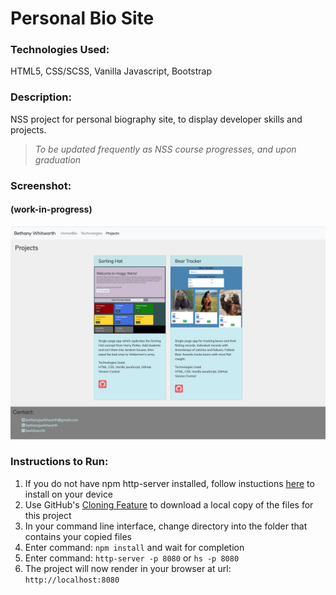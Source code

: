 # Personal Bio Site

### Technologies Used:
HTML5, CSS/SCSS, Vanilla Javascript, Bootstrap

### Description:
NSS project for personal biography site, to display developer skills and projects. 
> _To be updated frequently as NSS course progresses, and upon graduation_

### Screenshot:
#### (work-in-progress)
![screenshot](screenshots/screenshot032220.png)

### Instructions to Run:
1. If you do not have npm http-server installed, follow instuctions [here](https://www.npmjs.com/package/http-server) to install on your device
1. Use GitHub's [Cloning Feature](https://help.github.com/en/github/creating-cloning-and-archiving-repositories/cloning-a-repository) to download a local copy of the files for this project
1. In your command line interface, change directory into the folder that contains your copied files
1. Enter command: `npm install` and wait for completion
1. Enter command: `http-server -p 8080` or `hs -p 8080`
1. The project will now render in your browser at url: `http://localhost:8080`
